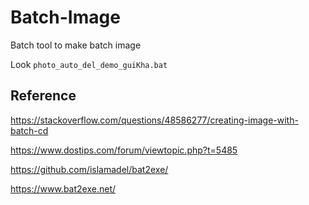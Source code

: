# Batch-Image
Batch tool to make batch image

Look `photo_auto_del_demo_guiKha.bat`

## Reference

https://stackoverflow.com/questions/48586277/creating-image-with-batch-cd

https://www.dostips.com/forum/viewtopic.php?t=5485

https://github.com/islamadel/bat2exe/

https://www.bat2exe.net/


